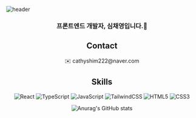 ![header](https://capsule-render.vercel.app/api?type=soft&color=gradient&height=150&section=header&text=Chaeng's%20GitHub&fontSize=40)

### <p align="center">프론트엔드 개발자, 심채영입니다.🥰</p>

<div align="center">
<h2>Contact</h2>
<p align="center">✉️ cathyshim222@naver.com</p>
</div>
    
    
<div align="center">
<h2>Skills</h2>
  
![React](https://img.shields.io/badge/react-%2320232a.svg?style=for-the-badge&logo=react&logoColor=%2361DAFB)
![TypeScript](https://img.shields.io/badge/typescript-%23007ACC.svg?style=for-the-badge&logo=typescript&logoColor=white)
![JavaScript](https://img.shields.io/badge/javascript-%23323330.svg?style=for-the-badge&logo=javascript&logoColor=%23F7DF1E)
![TailwindCSS](https://img.shields.io/badge/tailwindcss-%2338B2AC.svg?style=for-the-badge&logo=tailwind-css&logoColor=white)
![HTML5](https://img.shields.io/badge/html5-%23E34F26.svg?style=for-the-badge&logo=html5&logoColor=white)
![CSS3](https://img.shields.io/badge/css3-%231572B6.svg?style=for-the-badge&logo=css3&logoColor=white)
  

![Anurag's GitHub stats](https://github-readme-stats.vercel.app/api?username=chaengs&show_icons=true&theme=radical)
</div>
<!--
**chaengs/chaengs** is a ✨ _special_ ✨ repository because its `README.md` (this file) appears on your GitHub profile.

Here are some ideas to get you started:

- 🔭 I’m currently working on ...
- 🌱 I’m currently learning ...
- 👯 I’m looking to collaborate on ...
- 🤔 I’m looking for help with ...
- 💬 Ask me about ...
- 📫 How to reach me: ...
- 😄 Pronouns: ...
- ⚡ Fun fact: ...
-->
